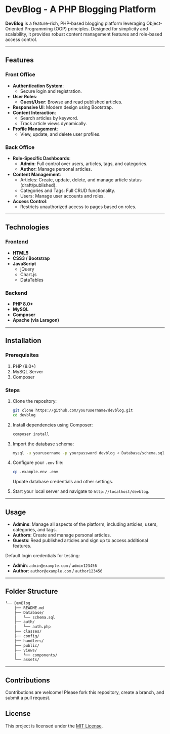 # DevBlog - A PHP Blogging Platform  

**DevBlog** is a feature-rich, PHP-based blogging platform leveraging Object-Oriented Programming (OOP) principles. Designed for simplicity and scalability, it provides robust content management features and role-based access control.  

---

## Features  

### Front Office  
- **Authentication System**:  
  - Secure login and registration.
- **User Roles**:  
  - **Guest/User**: Browse and read published articles.
- **Responsive UI**: Modern design using Bootstrap.  
- **Content Interaction**:  
  - Search articles by keyword.  
  - Track article views dynamically.  
- **Profile Management**:  
  - View, update, and delete user profiles.  

### Back Office  
- **Role-Specific Dashboards**:  
  - **Admin**: Full control over users, articles, tags, and categories.  
  - **Author**: Manage personal articles.  
- **Content Management**:  
  - Articles: Create, update, delete, and manage article status (draft/published).  
  - Categories and Tags: Full CRUD functionality.  
  - Users: Manage user accounts and roles.  
- **Access Control**:  
  - Restricts unauthorized access to pages based on roles.  

---

## Technologies  

### Frontend  
- **HTML5**  
- **CSS3 / Bootstrap**  
- **JavaScript**  
  - jQuery  
  - Chart.js  
  - DataTables  

### Backend  
- **PHP 8.0+**  
- **MySQL**  
- **Composer**  
- **Apache (via Laragon)**  

---

## Installation  

### Prerequisites  
1. PHP (8.0+)  
2. MySQL Server  
3. Composer  

### Steps  
1. Clone the repository:  
   ```sh
   git clone https://github.com/yourusername/devblog.git
   cd devblog
   ```  
2. Install dependencies using Composer:  
   ```sh
   composer install
   ```  
3. Import the database schema:  
   ```sh
   mysql -u yourusername -p yourpassword devblog < Database/schema.sql
   ```  
4. Configure your `.env` file:  
   ```sh
   cp .example.env .env
   ```  
   Update database credentials and other settings.  

5. Start your local server and navigate to `http://localhost/devblog`.  

---

## Usage  

- **Admins**: Manage all aspects of the platform, including articles, users, categories, and tags.  
- **Authors**: Create and manage personal articles.  
- **Guests**: Read published articles and sign up to access additional features.  

Default login credentials for testing:  
- **Admin**: `admin@example.com` / `admin123456`  
- **Author**: `author@example.com` / `author123456`  

---

## Folder Structure  

```sh
└── DevBlog
    ├── README.md
    ├── Database/
    │   └── schema.sql
    ├── auth/
    │   └── auth.php
    ├── classes/
    ├── config/
    ├── handlers/
    ├── public/
    ├── views/
    │   └── components/
    └── assets/
```  

---

## Contributions  
Contributions are welcome! Please fork this repository, create a branch, and submit a pull request.  

## License  
This project is licensed under the [MIT License](LICENSE).  
